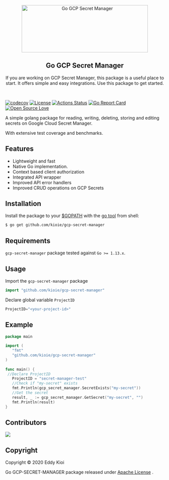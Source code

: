 <p align="center">
  <a href="url">
    <img src="https://github.com/kioie/gcp-secret-manager/blob/master/.github/Logo.gif" alt="Go GCP Secret Manager" width=400 height=150>
  </a>
  <h2 align="center">Go GCP Secret Manager</h2>

  <p align="center">
    If you are working on GCP Secret Manager, this package is a useful place to start. It offers simple and easy integrations. Use this package to get started.
    <br>
    </p>
</p>

<br>

[![codecov](https://codecov.io/gh/kioie/gcp-secret-manager/branch/master/graph/badge.svg)](https://codecov.io/gh/kioie/gcp-secret-manager)
[![License](https://img.shields.io/badge/License-Apache%202.0-blue.svg)](https://github.com/kioie/gcp-secret-manager/blob/master/LICENSE)
[![Actions Status](https://github.com/kioie/gcp-secret-manager/workflows/Go/badge.svg)](https://github.com/kioie/gcp-secret-manager/actions)
[![Go Report Card](https://goreportcard.com/badge/github.com/kioie/gcp-secret-manager)](https://goreportcard.com/report/github.com/kioie/gcp-secret-manager)
[![Open Source Love](https://badges.frapsoft.com/os/v2/open-source.png?v=103)](https://github.com/ellerbrock/open-source-badges/)


A simple golang package for reading, writing, deleting, storing and editing secrets on Google Cloud Secret Manager.

With extensive test coverage and benchmarks.
## Features
  * Lightweight and fast
  * Native Go implementation. 
  * Context based client authorization
  * Integrated API wrapper
  * Improved API error handlers
  * Improved CRUD operations on GCP Secrets

## Installation

Install the package to your [$GOPATH](https://github.com/golang/go/wiki/GOPATH "GOPATH") with the [go tool](https://golang.org/cmd/go/ "go command") from shell:
```bash
$ go get github.com/kioie/gcp-secret-manager
```

## Requirements

`gcp-secret-manager` package tested against `Go >= 1.13.x`.

## Usage
Import the `gcp-secret-manager` package
``` go
import "github.com/kioie/gcp-secret-manager"
```
Declare global variable `ProjectID`
``` go
ProjectID="<your-project-id>"
```
## Example

``` go
package main  
  
import (  
   "fmt"  
   "github.com/kioie/gcp-secret-manager"  
)  
  
func main() {  
 //Declare ProjectID
   ProjectID = "secret-manager-test"  
   //Check if "my-secret" exists
   fmt.Println(gcp_secret_manager.SecretExists("my-secret"))  
   //Get the secret  
   result, _ := gcp_secret_manager.GetSecret("my-secret", "")  
   fmt.Println(result)
}
```
## Contributors

<a href="https://github.com/kioie/gcp-secret-manager/graphs/contributors">
  <img src="https://contributors-img.web.app/image?repo=kioie/gcp-secret-manager" />
</a>

## Copyright

Copyright © 2020 Eddy Kioi

Go GCP-SECRET-MANAGER package released under [Apache License](https://github.com/kioie/gcp-secret-manager/blob/master/LICENSE) .